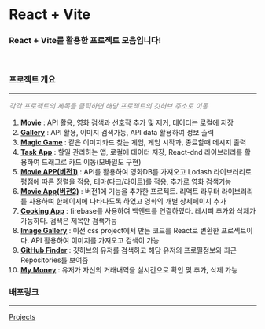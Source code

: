 # React + Vite

### React + Vite를 활용한 프로젝트 모음입니다!

</br>

### 프로젝트 개요

---

_<p style="color: gray">각각 프로젝트의 제목을 클릭하면 해당 프로젝트의 깃허브 주소로 이동<p>_

1. <a href="https://github.com/KaengEE/React-movieApp" style="font-weight: bold">Movie</a> : API 활용, 영화 검색과 선호작 추가 및 제거, 데이터는 로컬에 저장
2. <a href="https://github.com/KaengEE/React-gallery" style="font-weight: bold">Gallery</a> : API 활용, 이미지 검색가능, API data 활용하여 정보 출력
3. <a href="https://github.com/KaengEE/magicMemory" style="font-weight: bold">Magic Game</a> : 같은 이미지카드 찾는 게임, 게임 시작과, 종료할때 메시지 출력
4. <a href="https://github.com/KaengEE/React-taskApp" style="font-weight: bold">Task App</a> : 할일 관리하는 앱, 로컬에 데이터 저장, React-dnd 라이브러리를 활용하여 드래그로 카드 이동(모바일도 구현)
5. <a href="https://github.com/KaengEE/React-movieApp" style="font-weight: bold">Movie APP(버전1)</a> : API를 활용하여 영화DB를 가져오고 Lodash 라이브러리로 평점에 따른 정렬을 적용, 테마(다크/라이트)를 적용, 추가로 영화 검색기능
6. <a href="https://github.com/KaengEE/React-movieapp2" style="font-weight: bold">Movie App(버전2)</a> : 버전1에 기능을 추가한 프로젝트. 리액트 라우터 라이브러리를 사용하여 한페이지에 나타나도록 하였고 영화의 개별 상세페이지 추가
7. <a href="https://github.com/KaengEE/React-cooking-recipe" style="font-weight: bold">Cooking App</a> : firebase를 사용하여 백엔드를 연결하였다. 레시피 추가와 삭제가 가능하다. 검색은 제목만 검색가능
8. <a href="https://github.com/KaengEE/React-image-gallery" style="font-weight: bold">Image Gallery</a> : 이전 css project에서 만든 코드를 React로 변환한 프로젝트이다. API 활용하여 이미지를 가져오고 검색이 가능
9. <a href="https://github.com/KaengEE/React-Github-Finder" style="font-weight: bold">GitHub Finder</a> : 깃허브의 유저를 검색하고 해당 유저의 프로필정보와 최근 Repositories를 보여줌
10. <a href="https://github.com/KaengEE/React-my-money" style="font-weight: bold">My Money</a> : 유저가 자신의 거래내역을 실시간으로 확인 및 추가, 삭제 가능

### 배포링크

---

<a href="https://react-projects-kaengee.netlify.app/">Projects</a>
